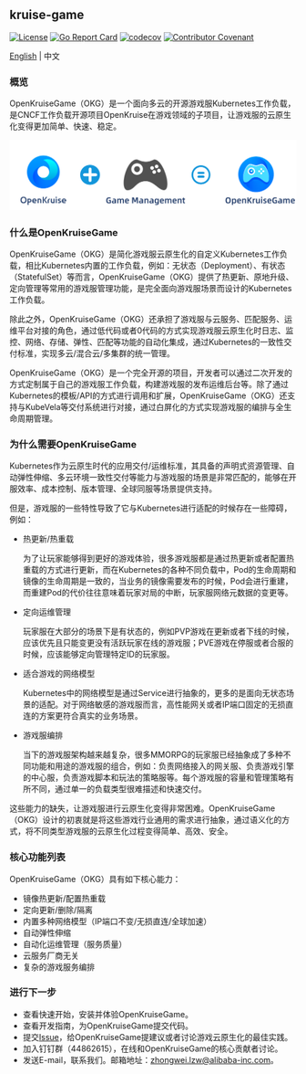 ## kruise-game
[![License](https://img.shields.io/badge/license-Apache%202-4EB1BA.svg)](https://www.apache.org/licenses/LICENSE-2.0.html)
[![Go Report Card](https://goreportcard.com/badge/github.com/openkruise/kruise-game)](https://goreportcard.com/report/github.com/openkruise/kruise)
[![codecov](https://codecov.io/gh/openkruise/kruise-game/branch/master/graph/badge.svg)](https://codecov.io/gh/openkruise/kruise-game)
[![Contributor Covenant](https://img.shields.io/badge/Contributor%20Covenant-v2.0%20adopted-ff69b4.svg)](./CODE_OF_CONDUCT.md)

<a href="">English</a> | 中文
### 概览

OpenKruiseGame（OKG）是一个面向多云的开源游戏服Kubernetes工作负载，是CNCF工作负载开源项目OpenKruise在游戏领域的子项目，让游戏服的云原生化变得更加简单、快速、稳定。

<img src="../images/okg.png" />

### 什么是OpenKruiseGame
OpenKruiseGame（OKG）是简化游戏服云原生化的自定义Kubernetes工作负载，相比Kubernetes内置的工作负载，例如：无状态（Deployment）、有状态（StatefulSet）等而言，OpenKruiseGame（OKG）提供了热更新、原地升级、定向管理等常用的游戏服管理功能，是完全面向游戏服场景而设计的Kubernetes工作负载。

除此之外，OpenKruiseGame（OKG）还承担了游戏服与云服务、匹配服务、运维平台对接的角色，通过低代码或者0代码的方式实现游戏服云原生化时日志、监控、网络、存储、弹性、匹配等功能的自动化集成，通过Kubernetes的一致性交付标准，实现多云/混合云/多集群的统一管理。

OpenKruiseGame（OKG）是一个完全开源的项目，开发者可以通过二次开发的方式定制属于自己的游戏服工作负载，构建游戏服的发布运维后台等。除了通过Kubernetes的模板/API的方式进行调用和扩展，OpenKruiseGame（OKG）还支持与KubeVela等交付系统进行对接，通过白屏化的方式实现游戏服的编排与全生命周期管理。

### 为什么需要OpenKruiseGame

Kubernetes作为云原生时代的应用交付/运维标准，其具备的声明式资源管理、自动弹性伸缩、多云环境一致性交付等能力与游戏服的场景是非常匹配的，能够在开服效率、成本控制、版本管理、全球同服等场景提供支持。

但是，游戏服的一些特性导致了它与Kubernetes进行适配的时候存在一些障碍，例如：

* 热更新/热重载

  为了让玩家能够得到更好的游戏体验，很多游戏服都是通过热更新或者配置热重载的方式进行更新，而在Kubernetes的各种不同负载中，Pod的生命周期和镜像的生命周期是一致的，当业务的镜像需要发布的时候，Pod会进行重建，而重建Pod的代价往往意味着玩家对局的中断，玩家服网络元数据的变更等。

* 定向运维管理

  玩家服在大部分的场景下是有状态的，例如PVP游戏在更新或者下线的时候，应该优先且只能变更没有活跃玩家在线的游戏服；PVE游戏在停服或者合服的时候，应该能够定向管理特定ID的玩家服。

* 适合游戏的网络模型

  Kubernetes中的网络模型是通过Service进行抽象的，更多的是面向无状态场景的适配。对于网络敏感的游戏服而言，高性能网关或者IP端口固定的无损直连的方案更符合真实的业务场景。

* 游戏服编排

  当下的游戏服架构越来越复杂，很多MMORPG的玩家服已经抽象成了多种不同功能和用途的游戏服的组合，例如：负责网络接入的网关服、负责游戏引擎的中心服，负责游戏脚本和玩法的策略服等。每个游戏服的容量和管理策略有所不同，通过单一的负载类型很难描述和快速交付。

这些能力的缺失，让游戏服进行云原生化变得非常困难。OpenKruiseGame（OKG）设计的初衷就是将这些游戏行业通用的需求进行抽象，通过语义化的方式，将不同类型游戏服的云原生化过程变得简单、高效、安全。

### 核心功能列表

OpenKruiseGame（OKG）具有如下核心能力：

* 镜像热更新/配置热重载
* 定向更新/删除/隔离
* 内置多种网络模型（IP端口不变/无损直连/全球加速）
* 自动弹性伸缩
* 自动化运维管理（服务质量）
* 云服务厂商无关
* 复杂的游戏服务编排

### 进行下一步

* 查看快速开始，安装并体验OpenKruiseGame。
* 查看开发指南，为OpenKruiseGame提交代码。
* 提交<a href="docs/中文/开发者手册/如何贡献代码.md">Issue</a>，给OpenKruiseGame提建议或者讨论游戏云原生化的最佳实践。
* 加入钉钉群（44862615），在线和OpenKruiseGame的核心贡献者讨论。
* 发送E-mail，联系我们。邮箱地址：zhongwei.lzw@alibaba-inc.com。

